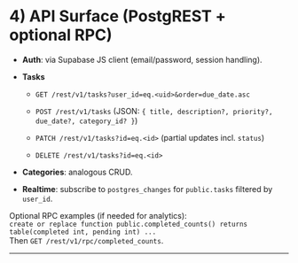 # **4\) API Surface (PostgREST \+ optional RPC)**

* **Auth**: via Supabase JS client (email/password, session handling).

* **Tasks**

  * `GET /rest/v1/tasks?user_id=eq.<uid>&order=due_date.asc`

  * `POST /rest/v1/tasks` (JSON: `{ title, description?, priority?, due_date?, category_id? }`)

  * `PATCH /rest/v1/tasks?id=eq.<id>` (partial updates incl. `status`)

  * `DELETE /rest/v1/tasks?id=eq.<id>`

* **Categories**: analogous CRUD.

* **Realtime**: subscribe to `postgres_changes` for `public.tasks` filtered by `user_id`.

Optional RPC examples (if needed for analytics):  
 `create or replace function public.completed_counts() returns table(completed int, pending int) ...`  
 Then `GET /rest/v1/rpc/completed_counts`.

---
